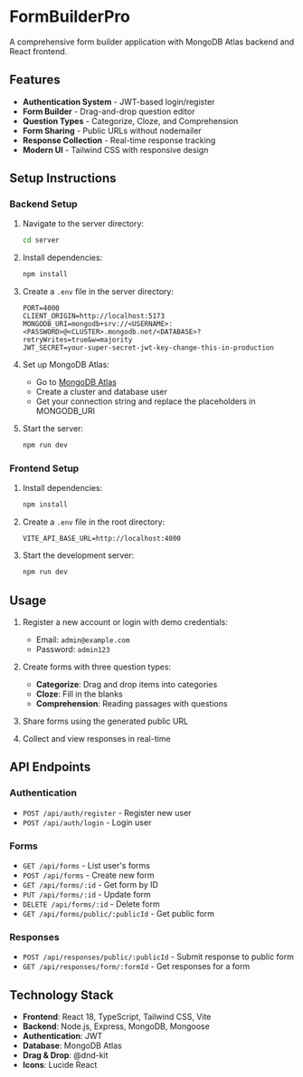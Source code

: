 # FormBuilderPro

A comprehensive form builder application with MongoDB Atlas backend and React frontend.

## Features

- **Authentication System** - JWT-based login/register
- **Form Builder** - Drag-and-drop question editor
- **Question Types** - Categorize, Cloze, and Comprehension
- **Form Sharing** - Public URLs without nodemailer
- **Response Collection** - Real-time response tracking
- **Modern UI** - Tailwind CSS with responsive design

## Setup Instructions

### Backend Setup

1. Navigate to the server directory:
   ```bash
   cd server
   ```

2. Install dependencies:
   ```bash
   npm install
   ```

3. Create a `.env` file in the server directory:
   ```env
   PORT=4000
   CLIENT_ORIGIN=http://localhost:5173
   MONGODB_URI=mongodb+srv://<USERNAME>:<PASSWORD>@<CLUSTER>.mongodb.net/<DATABASE>?retryWrites=true&w=majority
   JWT_SECRET=your-super-secret-jwt-key-change-this-in-production
   ```

4. Set up MongoDB Atlas:
   - Go to [MongoDB Atlas](https://cloud.mongodb.com/)
   - Create a cluster and database user
   - Get your connection string and replace the placeholders in MONGODB_URI

5. Start the server:
   ```bash
   npm run dev
   ```

### Frontend Setup

1. Install dependencies:
   ```bash
   npm install
   ```

2. Create a `.env` file in the root directory:
   ```env
   VITE_API_BASE_URL=http://localhost:4000
   ```

3. Start the development server:
   ```bash
   npm run dev
   ```

## Usage

1. Register a new account or login with demo credentials:
   - Email: `admin@example.com`
   - Password: `admin123`

2. Create forms with three question types:
   - **Categorize**: Drag and drop items into categories
   - **Cloze**: Fill in the blanks
   - **Comprehension**: Reading passages with questions

3. Share forms using the generated public URL

4. Collect and view responses in real-time

## API Endpoints

### Authentication
- `POST /api/auth/register` - Register new user
- `POST /api/auth/login` - Login user

### Forms
- `GET /api/forms` - List user's forms
- `POST /api/forms` - Create new form
- `GET /api/forms/:id` - Get form by ID
- `PUT /api/forms/:id` - Update form
- `DELETE /api/forms/:id` - Delete form
- `GET /api/forms/public/:publicId` - Get public form

### Responses
- `POST /api/responses/public/:publicId` - Submit response to public form
- `GET /api/responses/form/:formId` - Get responses for a form

## Technology Stack

- **Frontend**: React 18, TypeScript, Tailwind CSS, Vite
- **Backend**: Node.js, Express, MongoDB, Mongoose
- **Authentication**: JWT
- **Database**: MongoDB Atlas
- **Drag & Drop**: @dnd-kit
- **Icons**: Lucide React
